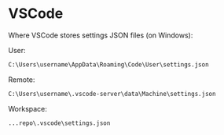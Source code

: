 # VSCode

Where VSCode stores settings JSON files (on Windows):

User:

```bash
C:\Users\username\AppData\Roaming\Code\User\settings.json
```

Remote:

```bash
C:\Users\username\.vscode-server\data\Machine\settings.json
```

Workspace:

```bash
...repo\.vscode\settings.json
```
